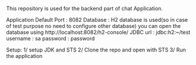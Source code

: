 This repository is used for the backend part of chat Application.

Application Default Port : 8082
Database : H2 database is used(so in case of test purpose no need to configure other database)
           you can open the database using http://localhost:8082/h2-console/
           JDBC url : jdbc:h2:~/test 
           username : sa
           password : password

Setup:
1/ setup JDK and STS
2/ Clone the repo and open with STS
3/ Run the application

